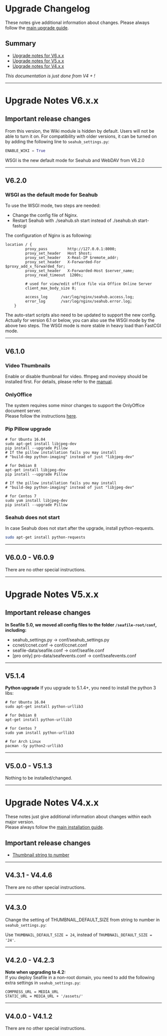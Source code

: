 # Upgrade Changelog

These notes give additional information about changes.
Please always follow the [main upgrade guide](./updates.md).

## Summary

* [Upgrade notes for V6.x.x](#upgrade-notes-v6.x.x)
* [Upgrade notes for V5.x.x](#upgrade-notes-v5.x.x)
* [Upgrade notes for V4.x.x](#upgrade-notes-v4.x.x)

*This documentation is just done from V4 + !*

------

# Upgrade Notes V6.x.x

## Important release changes

From this version, the Wiki module is hidden by default. Users will not be able to turn it on. For compatibility with older versions, it can be turned on by adding the following line to `seahub_settings.py`:
```python
ENABLE_WIKI = True
```
WSGI is the new default mode for Seahub and WebDAV from V6.2.0

---
## V6.2.0

### WSGI as the default mode for Seahub

To use the WSGI mode, two steps are needed:

* Change the config file of Nginx.
* Restart Seahub with ./seahub.sh start instead of ./seahub.sh start-fastcgi

The configuration of Nginx is as following:
```plain
location / {
         proxy_pass         http://127.0.0.1:8000;
         proxy_set_header   Host $host;
         proxy_set_header   X-Real-IP $remote_addr;
         proxy_set_header   X-Forwarded-For $proxy_add_x_forwarded_for;
         proxy_set_header   X-Forwarded-Host $server_name;
         proxy_read_timeout  1200s;

         # used for view/edit office file via Office Online Server
         client_max_body_size 0;

         access_log      /var/log/nginx/seahub.access.log;
         error_log       /var/log/nginx/seahub.error.log;
    }
```

The auto-start scripts also need to be updated to support the new config.
Actually for version 6.1 or below, you can also use the WSGI mode by the above two steps. The WSGI mode is more stable in heavy load than FastCGI mode.


---

## V6.1.0

### Video Thumbnails

Enable or disable thumbnail for video. ffmpeg and moviepy should be installed first. 
For details, please refer to the [manual](./video_thumbnails.md).

### OnlyOffice
The system requires some minor changes to support the OnlyOffice document server.  
Please follow the instructions [here](./only_office.md).

### Pip Pillow upgrade

```
# for Ubuntu 16.04
sudo apt-get install libjpeg-dev
pip install --upgrade Pillow
# If the pillow installation fails you may install
# "build-dep python-imaging" instead of just "libjpeg-dev"

# for Debian 8
apt-get install libjpeg-dev
pip install --upgrade Pillow

# If the pillow installation fails you may install
# "build-dep python-imaging" instead of just "libjpeg-dev"

# for Centos 7
sudo yum install libjpeg-dev
pip install --upgrade Pillow
```

### Seahub does not start

In case Seahub does not start after the upgrade, install python-requests.

```bash
sudo apt-get install python-requests
```

---

## V6.0.0 - V6.0.9

There are no other special instructions.

---

# Upgrade Notes V5.x.x

## Important release changes

__In Seafile 5.0, we moved all config files to the folder ```/seafile-root/conf```, including:__

- seahub_settings.py -> conf/seahub_settings.py
- ccnet/ccnet.conf -> conf/ccnet.conf
- seafile-data/seafile.conf -> conf/seafile.conf
- [pro only] pro-data/seafevents.conf -> conf/seafevents.conf

------

## V5.1.4

**Python upgrade**
If you upgrade to 5.1.4+, you need to install the python 3 libs:

```
# for Ubuntu 16.04
sudo apt-get install python-urllib3

# for Debian 8
apt-get install python-urllib3

# for Centos 7
sudo yum install python-urllib3

# for Arch Linux
pacman -Sy python2-urllib3
```

---

## V5.0.0 - V5.1.3

Nothing to be installed/changed.

------

# Upgrade Notes V4.x.x
These notes just give additional information about changes within each major version.  
Please always follow the [main installation guide](deploy/upgrade.md).

## Important release changes

- [Thumbnail string to number](upgrade-V4.x.x.md#v4.3.0)

---

## V4.3.1 - V4.4.6

There are no other special instructions.

---

## V4.3.0

Change the setting of THUMBNAIL_DEFAULT_SIZE from string to number in ```seahub_settings.py```:

Use ```THUMBNAIL_DEFAULT_SIZE = 24```, instead of ```THUMBNAIL_DEFAULT_SIZE = '24'```.

---

## V4.2.0 - V4.2.3

**Note when upgrading to 4.2:**  
If you deploy Seafile in a non-root domain, you need to add the following extra settings in ```seahub_settings.py```:
```
COMPRESS_URL = MEDIA_URL
STATIC_URL = MEDIA_URL + '/assets/'
```

---

## V4.0.0 - V4.1.2

There are no other special instructions.
